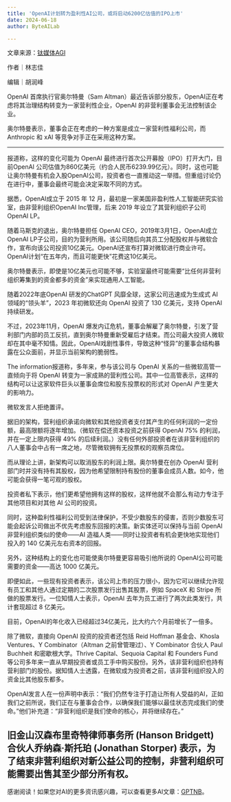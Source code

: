 ```yaml
---
title: 'OpenAI计划转为盈利性AI公司，或将启动6200亿估值的IPO上市'
date: 2024-06-18
author: ByteAILab

---
```


文章来源：[钛媒体AGI](https://mp.weixin.qq.com/s/CceR_JtxH-yItqS0ZuLYGQ)

作者｜林志佳

编辑｜胡润峰

OpenAI 首席执行官奥尔特曼（Sam Altman）最近告诉部分股东，OpenAI正在考虑将其治理结构转变为一家营利性企业，OpenAI 的非营利董事会无法控制该企业。

奥尔特曼表示，董事会正在考虑的一种方案是成立一家营利性福利公司，而Anthropic 和 xAI 等竞争对手正在采用这种方案。

---


报道称，这样的变化可能为 OpenAI 最终进行首次公开募股（IPO）打开大门，目前OpenAI 公司估值为860亿美元（约合人民币6239.99亿元）。同时，这也可能让奥尔特曼有机会入股OpenAI公司，投资者也一直推动这一举措。但重组讨论仍在进行中，董事会最终可能会决定采取不同的方式。

据悉，OpenAI成立于 2015 年 12 月，最初是一家美国非盈利性人工智能研究实验室，由非营利组织OpenAI Inc管理，后来 2019 年设立了其营利组织子公司OpenAI LP。

随着马斯克的退出，奥尔特曼担任 OpenAI CEO，2019年3月1日，OpenAI成立OpenAI LP子公司，目的为营利所用。该公司随后向其员工分配股权并与微软合作，宣布向该公司投资10亿美元。OpenAI还宣布打算对微软进行商业许可。OpenAI计划“在五年内，而且可能更快”花费这10亿美元。

奥尔特曼表示，即使是10亿美元也可能不够，实验室最终可能需要“比任何非营利组织筹集到的资金都多的资金”来实现通用人工智能。

随着2022年底OpenAI 研发的ChatGPT 风靡全球，这家公司迅速成为生成式 AI 领域的“领头羊”，2023 年初微软还向 OpenAI 投资了 130 亿美元，支持 OpenAI 持续研发。

不过，2023年11月，OpenAI 爆发内讧危机，董事会解雇了奥尔特曼，引发了营利部门内部的员工反抗，直到奥尔特曼重新受雇后才结束。而公司最大投资人微软却在其中毫不知情。因此，OpenAI戏剧性事件，导致这种“怪异”的董事会结构暴露在公众面前，并显示当前架构的脆弱性。

The information报道称，多年来，参与该公司与 OpenAI 关系的一些微软高管一直倾向于将 OpenAI 转变为一家成熟的营利性公司。其中一位高管表示，这样的结构可以让这家软件巨头以董事会席位和股东投票权的形式对 OpenAI 产生更大的影响力。

微软发言人拒绝置评。

据旧的架构，营利组织承诺向微软和其他投资者支付其产生的任何利润的一定份额，最高限额将逐年增加。（微软在偿还资本投资之前获得 OpenAI 75% 的利润，并在一定上限内获得 49% 的后续利润。）没有任何外部投资者在该非营利组织的八人董事会中占有一席之地，尽管微软拥有无投票权的观察员席位。

而从理论上讲，新架构可以取消股东的利润上限。奥尔特曼在创办 OpenAI 营利部门时并没有持有其股权，因为他希望限制持有股份的董事会成员人数。如今，他可能会获得一笔可观的股权。

投资者私下表示，他们更希望他拥有这样的股权，这样他就不会那么有动力专注于其他项目和对其他 AI 公司的投资。

同时，这种盈利性福利公司受到法律保护，不受少数股东的侵害，否则少数股东可能会起诉公司做出不优先考虑股东回报的决策。新实体还可以保持与当前 OpenAI 非营利组织类似的使命——AI 造福人类——同时让投资者有机会更快地实现他们投入的 140 亿美元左右资本的回报。

另外，这种结构上的变化也可能使奥尔特曼更容易吸引他所说的 OpenAI公司可能需要的资金——高达 1000 亿美元。

即便如此，一些现有投资者表示，该公司上市的压力很小，因为它可以继续允许现有员工和其他人通过定期的二次股票发行出售其股票，例如 SpaceX 和 Stripe 所做的股票发行。一位知情人士表示，OpenAI 去年为员工进行了两次此类发行，共计套现超过 8 亿美元。

目前，OpenAI的年化收入已经超过34亿美元，比大约六个月前增长了一倍多。

除了微软，直接向 OpenAI 投资的投资者还包括 Reid Hoffman 基金会、Khosla Ventures、Y Combinator（Altman 之前曾管理过）、Y Combinator 合伙人 Paul Buchheit 和密歇根大学。Thrive Capital、Sequoia Capital 和 Founders Fund 等公司多年来一直从早期投资者或员工手中购买股份。另外，该非营利组织也持有营利部门的股份。据知情人士透露，在微软成为投资者之前，该非营利组织投入的资金比其他股东都多。

OpenAI发言人在一份声明中表示：“我们仍然专注于打造让所有人受益的AI，正如我们之前所说，我们正在与董事会合作，以确保我们能够以最佳状态完成我们的使命。”他们补充道：“非营利组织是我们使命的核心，并将继续存在。”

旧金山汉森布里奇特律师事务所 (Hanson Bridgett) 合伙人乔纳森·斯托珀 (Jonathan Storper) 表示，为了结束非营利组织对新公益公司的控制，非营利组织可能需要出售其至少部分所有权。
---
感谢阅读！如果您对AI的更多资讯感兴趣，可以查看更多AI文章：[GPTNB](https://gptnb.com)。